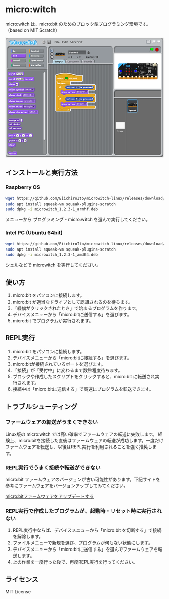 # micro:witch
micro:witch は、micro:bit のためのブロック型プログラミング環境です。（based on MIT Scratch）

![screenshot1](https://raw.githubusercontent.com/EiichiroIto/microwitch/master/src/images/screenshot1.png)

## インストールと実行方法
### Raspberry OS
```bash
wget https://github.com/EiichiroIto/microwitch-linux/releases/download/v1.2.3/microwitch_1.2.3-1_armhf.deb
sudo apt install squeak-vm squeak-plugins-scratch
sudo dpkg -i microwitch_1.2.3-1_armhf.deb
```

メニューから プログラミング - micro:witch を選んで実行してください。

### Intel PC (Ubuntu 64bit)
```bash
wget https://github.com/EiichiroIto/microwitch-linux/releases/download/v1.2.3/microwitch_1.2.3-1_amd64.deb
sudo apt install squeak-vm squeak-plugins-scratch
sudo dpkg -i microwitch_1.2.3-1_amd64.deb
```

シェルなどで microwitch を実行してください。

## 使い方
1. micro:bit をパソコンに接続します。
1. micro:bit が適当なドライブとして認識されるのを待ちます。
1. 「緑旗がクリックされたとき」で始まるプログラムを作ります。
1. デバイスメニューから「micro:bitに送信する」を選びます。
1. micro:bit でプログラムが実行されます。

## REPL実行
1. micro:bit をパソコンに接続します。
1. デバイスメニューから「micro:bitに接続する」を選びます。
1. micro:bitが接続されているポートを選びます。
1. 「接続」が「受付中」に変わるまで数秒程度待ちます。
1. ブロックや作成したスクリプトをクリックすると、micro:bit に転送され実行されます。
1. 接続中は「micro:bitに送信する」で高速にプログラムを転送できます。

## トラブルシューティング
### ファームウェアの転送がうまくできない
Linux版の micro:witch では高い確率でファームウェアの転送に失敗します。
経験上、micro:bitを接続した直後はファームウェアの転送が成功します。一度だけファームウェアを転送し、以後はREPL実行を利用されることを強く推奨します。

### REPL実行でうまく接続や転送ができない
micro:bit ファームウェアのバージョンが古い可能性があります。下記サイトを参考にファームウェアをバージョンアップしてみてください。

[micro:bitファームウェアをアップデートする](https://microbit.org/ja/guide/firmware/)

### REPL実行で作成したプログラムが、起動時・リセット時に実行されない
1. REPL実行中ならば、デバイスメニューから「micro:bit を切断する」で接続を解除します。
1. ファイルメニューで新規を選び、プログラムが何もない状態にします。
1. デバイスメニューから「micro:bitに送信する」を選んでファームウェアを転送します。
1. 上の作業を一度行った後で、再度REPL実行を行ってください。

## ライセンス
MIT License
